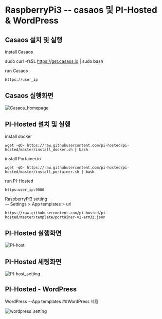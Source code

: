 # RaspberryPi3 --  casaos 및 PI-Hosted & WordPress

## Casaos 설치 및 실행 


install Casaos

  sudo curl -fsSL https://get.casaos.io | sudo bash
  
run Casaos 

	https://user_ip
 
## Casaos 실행화면

![Casaos_homepage](https://github.com/sika7492/inteledge/assets/154478957/07aff958-c8c7-418b-9d87-7008347beb52)


## PI-Hosted 설치 및 실행

install docker

    wget -qO- https://raw.githubusercontent.com/pi-hosted/pi-hosted/master/install_docker.sh | bash


install Portainer.io
	
    wget -qO- https://raw.githubusercontent.com/pi-hosted/pi-hosted/master/install_portainer.sh | bash

run PI-Hosted

    https:user_ip:9000

RaspberryPi3 setting     
        -- Settings > App templates > url

    https://raw.githubusercontent.com/pi-hosted/pi-hosted/master/template/portainer-v2-arm32.json
    
## PI-Hosted 실행화면
![PI-host](https://github.com/sika7492/inteledge/assets/154478957/4eb07e69-3e66-41cf-8b06-7ceacb2cfc6c)

## PI-Hosted 세팅화면 

![PI-host_setting](https://github.com/sika7492/inteledge/assets/154478957/15fec7d1-aab0-4cf3-9689-1dedef86adb9)


## PI-Hosted - WordPress

WordPress
--App templates 
##WordPress 세팅

![wordpress_setting](https://github.com/sika7492/inteledge/assets/154478957/a6abee78-9264-4a9a-90d4-291734f5d2f1)



